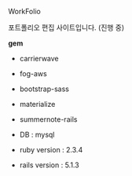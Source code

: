 WorkFolio

포트폴리오 편집 사이트입니다. (진행 중)

**gem**
* carrierwave
* fog-aws
* bootstrap-sass
* materialize
* summernote-rails

* DB : mysql

* ruby version : 2.3.4
* rails version : 5.1.3